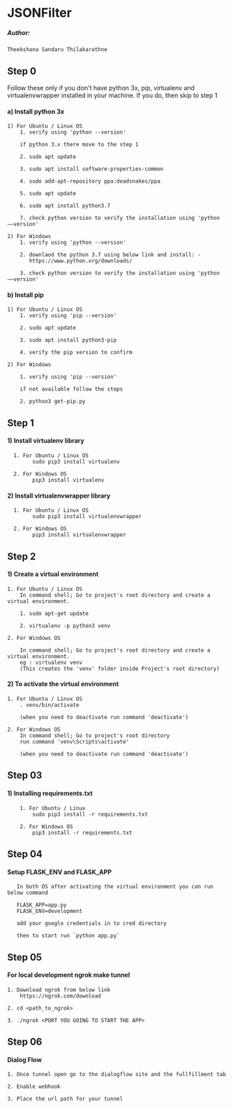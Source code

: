 # JSONFilter

##### Author:
    Theekshana Sandaru Thilakarathne

## Step 0
Follow these only if you don't have python 3x, pip, virtualenv and virtualenvwrapper installed in your machine.
If you do, then skip to step 1
#### a) Install python 3x
    
    1) For Ubuntu / Linux OS
        1. verify using 'python --version'
        
        if python 3.x there move to the step 1
        
        2. sudo apt update
        
        3. sudo apt install software-properties-common
        
        4. sudo add-apt-repository ppa:deadsnakes/ppa
        
        5. sudo apt update
        
        6. sudo apt install python3.7
        
        7. check python version to verify the installation using 'python ––version'
    
    2) For Windows
        1. verify using 'python --version'
        
        2. downlaod the python 3.7 using below link and install: -
           https://www.python.org/downloads/
           
        3. check python version to verify the installation using 'python ––version'
 
#### b) Install pip
    
    1) For Ubuntu / Linux OS
	    1. verify using 'pip --version'
	    
	    2. sudo apt update
	    
	    3. sudo apt install python3-pip
	    
	    4. verify the pip version to confirm

    2) For Windows
        
        1. verify using 'pip --version'
        
        if not available follow the steps
        
        2. python3 get-pip.py


## Step 1
#### 1) Install virtualenv library
      1. For Ubuntu / Linux OS
            sudo pip3 install virtualenv 
      
      2. For Windows OS
            pip3 install virtualenv 

#### 2) Install virtualenvwrapper library
      1. For Ubuntu / Linux OS
            sudo pip3 install virtualenvwrapper
      
      2. For Windows OS
            pip3 install virtualenvwrapper
            
## Step 2
#### 1) Create a virtual environment

    1. For Ubuntu / Linux OS
        In command shell; Go to project's root directory and create a virtual environment.
        
        1. sudo apt-get update
        
        2. virtualenv -p python3 venv
     
    2. For Windows OS
    
        In command shell; Go to project's root directory and create a virtual environment.
        eg : virtualenv venv
        (This creates the 'venv' folder inside Project's root directory)

#### 2) To activate the virtual environment
    
    1. For Ubuntu / Linux OS
        . venv/bin/activate
        
        (when you need to deactivate run command 'deactivate')
        
    2. For Windows OS
        In command shell; Go to project's root directory
        run command 'venv\Scripts\activate'
    
        (when you need to deactivate run command 'deactivate')

## Step 03
#### 1) Installing requirements.txt
        
        1. For Ubuntu / Linux
            sudo pip3 install -r requirements.txt
        
        2. For Windows OS
            pip3 install -r requirements.txt


## Step 04
#### Setup FLASK_ENV and FLASK_APP

       In both OS after activating the virtual environment you can run below command
       
       FLASK_APP=app.py
       FLASK_ENV=development
       
       add your google credentials in to cred directory
       
       then to start run `python app.py`

## Step 05
#### For local development ngrok make tunnel
    1. Download ngrok from below link
        https://ngrok.com/download
    
    2. cd <path_to_ngrok> 
    
    3. ./ngrok <PORT YOU GOING TO START THE APP>


## Step 06
#### Dialog Flow
    
    1. Once tunnel open go to the dialogflow site and the fullfillment tab
    
    2. Enable webhook
    
    3. Place the url path for your tunnel
     
    
                 